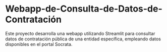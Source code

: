 # Webapp-de-Consulta-de-Datos-de-Contratación
Este proyecto desarrolla una webapp utilizando Streamlit para consultar datos de contratación pública de una entidad específica, empleando datos disponibles en el portal Socrata.
